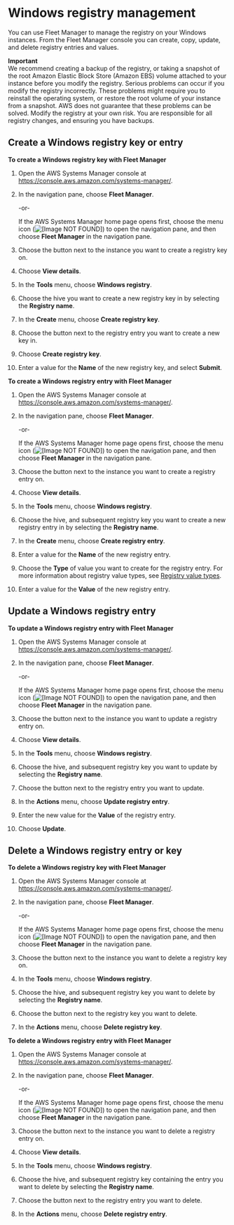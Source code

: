 # Windows registry management<a name="fleet-registry"></a>

You can use Fleet Manager to manage the registry on your Windows instances\. From the Fleet Manager console you can create, copy, update, and delete registry entries and values\.

**Important**  
We recommend creating a backup of the registry, or taking a snapshot of the root Amazon Elastic Block Store \(Amazon EBS\) volume attached to your instance before you modify the registry\. Serious problems can occur if you modify the registry incorrectly\. These problems might require you to reinstall the operating system, or restore the root volume of your instance from a snapshot\. AWS does not guarantee that these problems can be solved\. Modify the registry at your own risk\. You are responsible for all registry changes, and ensuring you have backups\.

## Create a Windows registry key or entry<a name="fleet-registry-create"></a>

**To create a Windows registry key with Fleet Manager**

1. Open the AWS Systems Manager console at [https://console\.aws\.amazon\.com/systems\-manager/](https://console.aws.amazon.com/systems-manager/)\.

1. In the navigation pane, choose **Fleet Manager**\.

   \-or\-

   If the AWS Systems Manager home page opens first, choose the menu icon \(![\[Image NOT FOUND\]](http://docs.aws.amazon.com/systems-manager/latest/userguide/images/menu-icon-small.png)\) to open the navigation pane, and then choose **Fleet Manager** in the navigation pane\.

1. Choose the button next to the instance you want to create a registry key on\.

1. Choose **View details**\.

1. In the **Tools** menu, choose **Windows registry**\.

1. Choose the hive you want to create a new registry key in by selecting the **Registry name**\.

1. In the **Create** menu, choose **Create registry key**\.

1. Choose the button next to the registry entry you want to create a new key in\.

1. Choose **Create registry key**\.

1. Enter a value for the **Name** of the new registry key, and select **Submit**\.

**To create a Windows registry entry with Fleet Manager**

1. Open the AWS Systems Manager console at [https://console\.aws\.amazon\.com/systems\-manager/](https://console.aws.amazon.com/systems-manager/)\.

1. In the navigation pane, choose **Fleet Manager**\.

   \-or\-

   If the AWS Systems Manager home page opens first, choose the menu icon \(![\[Image NOT FOUND\]](http://docs.aws.amazon.com/systems-manager/latest/userguide/images/menu-icon-small.png)\) to open the navigation pane, and then choose **Fleet Manager** in the navigation pane\.

1. Choose the button next to the instance you want to create a registry entry on\.

1. Choose **View details**\.

1. In the **Tools** menu, choose **Windows registry**\.

1. Choose the hive, and subsequent registry key you want to create a new registry entry in by selecting the **Registry name**\.

1. In the **Create** menu, choose **Create registry entry**\.

1. Enter a value for the **Name** of the new registry entry\.

1. Choose the **Type** of value you want to create for the registry entry\. For more information about registry value types, see [Registry value types](https://docs.microsoft.com/en-us/windows/win32/sysinfo/registry-value-types)\.

1. Enter a value for the **Value** of the new registry entry\.

## Update a Windows registry entry<a name="fleet-registry-update"></a>

**To update a Windows registry entry with Fleet Manager**

1. Open the AWS Systems Manager console at [https://console\.aws\.amazon\.com/systems\-manager/](https://console.aws.amazon.com/systems-manager/)\.

1. In the navigation pane, choose **Fleet Manager**\.

   \-or\-

   If the AWS Systems Manager home page opens first, choose the menu icon \(![\[Image NOT FOUND\]](http://docs.aws.amazon.com/systems-manager/latest/userguide/images/menu-icon-small.png)\) to open the navigation pane, and then choose **Fleet Manager** in the navigation pane\.

1. Choose the button next to the instance you want to update a registry entry on\.

1. Choose **View details**\.

1. In the **Tools** menu, choose **Windows registry**\.

1. Choose the hive, and subsequent registry key you want to update by selecting the **Registry name**\.

1. Choose the button next to the registry entry you want to update\.

1. In the **Actions** menu, choose **Update registry entry**\.

1. Enter the new value for the **Value** of the registry entry\.

1. Choose **Update**\.

## Delete a Windows registry entry or key<a name="fleet-registry-delete"></a>

**To delete a Windows registry key with Fleet Manager**

1. Open the AWS Systems Manager console at [https://console\.aws\.amazon\.com/systems\-manager/](https://console.aws.amazon.com/systems-manager/)\.

1. In the navigation pane, choose **Fleet Manager**\.

   \-or\-

   If the AWS Systems Manager home page opens first, choose the menu icon \(![\[Image NOT FOUND\]](http://docs.aws.amazon.com/systems-manager/latest/userguide/images/menu-icon-small.png)\) to open the navigation pane, and then choose **Fleet Manager** in the navigation pane\.

1. Choose the button next to the instance you want to delete a registry key on\.

1. In the **Tools** menu, choose **Windows registry**\.

1. Choose the hive, and subsequent registry key you want to delete by selecting the **Registry name**\.

1. Choose the button next to the registry key you want to delete\.

1. In the **Actions** menu, choose **Delete registry key**\.

**To delete a Windows registry entry with Fleet Manager**

1. Open the AWS Systems Manager console at [https://console\.aws\.amazon\.com/systems\-manager/](https://console.aws.amazon.com/systems-manager/)\.

1. In the navigation pane, choose **Fleet Manager**\.

   \-or\-

   If the AWS Systems Manager home page opens first, choose the menu icon \(![\[Image NOT FOUND\]](http://docs.aws.amazon.com/systems-manager/latest/userguide/images/menu-icon-small.png)\) to open the navigation pane, and then choose **Fleet Manager** in the navigation pane\.

1. Choose the button next to the instance you want to delete a registry entry on\.

1. Choose **View details**\.

1. In the **Tools** menu, choose **Windows registry**\.

1. Choose the hive, and subsequent registry key containing the entry you want to delete by selecting the **Registry name**\.

1. Choose the button next to the registry entry you want to delete\.

1. In the **Actions** menu, choose **Delete registry entry**\.